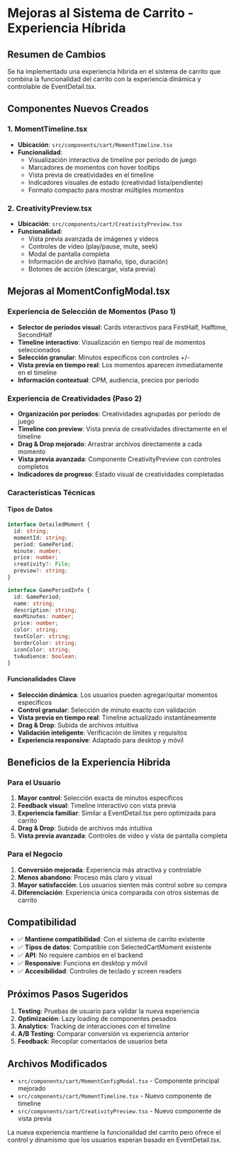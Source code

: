 # Mejoras al Sistema de Carrito - Experiencia Híbrida

## Resumen de Cambios

Se ha implementado una experiencia híbrida en el sistema de carrito que combina la funcionalidad del carrito con la experiencia dinámica y controlable de EventDetail.tsx.

## Componentes Nuevos Creados

### 1. MomentTimeline.tsx
- **Ubicación**: `src/components/cart/MomentTimeline.tsx`
- **Funcionalidad**: 
  - Visualización interactiva de timeline por período de juego
  - Marcadores de momentos con hover tooltips
  - Vista previa de creatividades en el timeline
  - Indicadores visuales de estado (creatividad lista/pendiente)
  - Formato compacto para mostrar múltiples momentos

### 2. CreativityPreview.tsx
- **Ubicación**: `src/components/cart/CreativityPreview.tsx`
- **Funcionalidad**:
  - Vista previa avanzada de imágenes y videos
  - Controles de video (play/pause, mute, seek)
  - Modal de pantalla completa
  - Información de archivo (tamaño, tipo, duración)
  - Botones de acción (descargar, vista previa)

## Mejoras al MomentConfigModal.tsx

### Experiencia de Selección de Momentos (Paso 1)
- **Selector de períodos visual**: Cards interactivos para FirstHalf, Halftime, SecondHalf
- **Timeline interactivo**: Visualización en tiempo real de momentos seleccionados
- **Selección granular**: Minutos específicos con controles +/- 
- **Vista previa en tiempo real**: Los momentos aparecen inmediatamente en el timeline
- **Información contextual**: CPM, audiencia, precios por período

### Experiencia de Creatividades (Paso 2)
- **Organización por períodos**: Creatividades agrupadas por período de juego
- **Timeline con preview**: Vista previa de creatividades directamente en el timeline
- **Drag & Drop mejorado**: Arrastrar archivos directamente a cada momento
- **Vista previa avanzada**: Componente CreativityPreview con controles completos
- **Indicadores de progreso**: Estado visual de creatividades completadas

### Características Técnicas

#### Tipos de Datos
```typescript
interface DetailedMoment {
  id: string;
  momentId: string;
  period: GamePeriod;
  minute: number;
  price: number;
  creativity?: File;
  preview?: string;
}

interface GamePeriodInfo {
  id: GamePeriod;
  name: string;
  description: string;
  maxMinutes: number;
  price: number;
  color: string;
  textColor: string;
  borderColor: string;
  iconColor: string;
  tvAudience: boolean;
}
```

#### Funcionalidades Clave
- **Selección dinámica**: Los usuarios pueden agregar/quitar momentos específicos
- **Control granular**: Selección de minuto exacto con validación
- **Vista previa en tiempo real**: Timeline actualizado instantáneamente
- **Drag & Drop**: Subida de archivos intuitiva
- **Validación inteligente**: Verificación de límites y requisitos
- **Experiencia responsive**: Adaptado para desktop y móvil

## Beneficios de la Experiencia Híbrida

### Para el Usuario
1. **Mayor control**: Selección exacta de minutos específicos
2. **Feedback visual**: Timeline interactivo con vista previa
3. **Experiencia familiar**: Similar a EventDetail.tsx pero optimizada para carrito
4. **Drag & Drop**: Subida de archivos más intuitiva
5. **Vista previa avanzada**: Controles de video y vista de pantalla completa

### Para el Negocio
1. **Conversión mejorada**: Experiencia más atractiva y controlable
2. **Menos abandono**: Proceso más claro y visual
3. **Mayor satisfacción**: Los usuarios sienten más control sobre su compra
4. **Diferenciación**: Experiencia única comparada con otros sistemas de carrito

## Compatibilidad

- ✅ **Mantiene compatibilidad**: Con el sistema de carrito existente
- ✅ **Tipos de datos**: Compatible con SelectedCartMoment existente
- ✅ **API**: No requiere cambios en el backend
- ✅ **Responsive**: Funciona en desktop y móvil
- ✅ **Accesibilidad**: Controles de teclado y screen readers

## Próximos Pasos Sugeridos

1. **Testing**: Pruebas de usuario para validar la nueva experiencia
2. **Optimización**: Lazy loading de componentes pesados
3. **Analytics**: Tracking de interacciones con el timeline
4. **A/B Testing**: Comparar conversión vs experiencia anterior
5. **Feedback**: Recopilar comentarios de usuarios beta

## Archivos Modificados

- `src/components/cart/MomentConfigModal.tsx` - Componente principal mejorado
- `src/components/cart/MomentTimeline.tsx` - Nuevo componente de timeline
- `src/components/cart/CreativityPreview.tsx` - Nuevo componente de vista previa

La nueva experiencia mantiene la funcionalidad del carrito pero ofrece el control y dinamismo que los usuarios esperan basado en EventDetail.tsx.